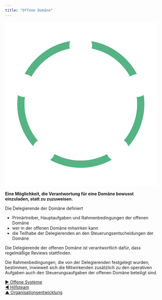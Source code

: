 ```yaml
---
title: "Offene Domäne"
---
```



![right,fit](img/structural-patterns/open-domain.png)

**Eine Möglichkeit, die Verantwortung für eine Domäne bewusst einzuladen, statt zu zuzuweisen.**

Die Delegierende der Domäne definiert

- Primärtreiber, Hauptaufgaben und Rahmenbedingungen der offenen Domäne
- wer in der offenen Domäne mitwirken kann
- die Teilhabe der Delegierenden an den Steuerungsentscheidungen der Domäne

Die Delegierende der offenen Domäne ist verantwortlich dafür, dass regelmäßige Reviews stattfinden.

Die Rahmenbedingungen, die von der Delegierenden festgelegt wurden, bestimmen, inwieweit sich die Mitwirkenden zusätzlich zu den operativen Aufgaben auch den Steuerungsaufgaben der offenen Domäne beteiligt sind.

[&#9654; Offene Systeme](open-systems.html)<br/>[&#9664; Hilfsteam](helping-team.html)<br/>[&#9650; Organisationsentwicklung](building-organizations.html)

